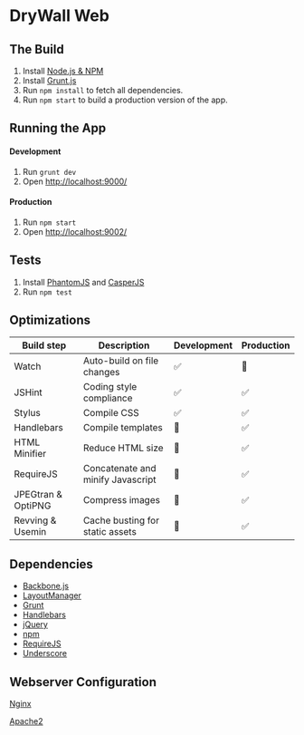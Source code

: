 # DryWall Web

## The Build

1. Install [Node.js & NPM](http://nodejs.org/)
1. Install [Grunt.js](https://github.com/gruntjs/grunt/wiki/Getting-started)
1. Run `npm install` to fetch all dependencies.
1. Run `npm start` to build a production version of the app.

## Running the App

#### Development

1. Run `grunt dev`
1. Open <http://localhost:9000/>

#### Production

1. Run `npm start`
1. Open <http://localhost:9002/>

## Tests

1. Install [PhantomJS](http://phantomjs.org/) and [CasperJS](http://casperjs.org/)
1. Run `npm test`

## Optimizations

| Build step | Description | Development | Production |
| --- | --- |--- | --- |
| Watch | Auto-build on file changes | :white_check_mark: | :no_entry_sign: |
| JSHint | Coding style compliance | :white_check_mark: | :white_check_mark: |
| Stylus | Compile CSS | :white_check_mark: | :white_check_mark: |
| Handlebars | Compile templates | :no_entry_sign: | :white_check_mark: |
| HTML Minifier | Reduce HTML size | :no_entry_sign: | :white_check_mark: |
| RequireJS | Concatenate and minify Javascript | :no_entry_sign: | :white_check_mark: |
| JPEGtran & OptiPNG | Compress images | :no_entry_sign: | :white_check_mark: |
| Revving & Usemin | Cache busting for static assets | :no_entry_sign: | :white_check_mark: |

## Dependencies

- [Backbone.js](http://backbonejs.org/)
- [LayoutManager](http://www.layoutmanager.org/)
- [Grunt](http://www.gruntjs.com/)
- [Handlebars](http://handlebarsjs.com/)
- [jQuery](http://jquery.com/)
- [npm](https://npmjs.org/)
- [RequireJS](http://requirejs.org/)
- [Underscore](http://underscorejs.org/)

## Webserver Configuration

[Nginx](server/apache/server.conf)

[Apache2](server/apache/server.conf)
